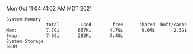 Mon Oct 11 04:41:02 AM MDT 2021
```bash
System Memory
               total        used        free      shared  buff/cache   available
Mem:           7.7Gi       657Mi       4.7Gi       9.0Mi       2.3Gi       6.7Gi
Swap:          7.6Gi       283Mi       7.4Gi
System Storage
688M	.
```
```bash
